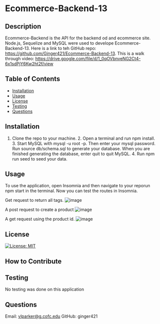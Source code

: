 # Ecommerce-Backend-13

## Description
Ecommerce-Backend is the API for the backend od and ecommerce site. Node.js, Sequelize and MySQL were used to develope Ecommerce-Backend-13. Here is a link to teh GitHub repo: https://github.com/Ginger421/Ecommerce-Backend-13. This is a walk through video: https://drive.google.com/file/d/1_0qOVbnveNG2Ct4-6x1sdPjY6Kw2ht2f/view

## Table of Contents
* [Installation](#installation)
* [Usage](#usage)
* [License](#)
* [Testing](#testing)
* [Questions](#questions)

## Installation 
1. Clone the repo to your machine. 2. Open a terminal and run npm install. 3. Start MySQL with mysql -u root -p. Then enter your mysql password. Run source db/schema.sql to generate your database. When you are finished generating the database, enter quit to quit MySQL. 4. Run npm run seed to seed your data.

## Usage
To use the application, open Insomnia and then navigate to your reporun npm start in the terminal. Now you can test the routes in Insomnia.

Get request to return all tags.
![image](https://user-images.githubusercontent.com/101539821/192672787-7d1429d5-d52e-4aed-b821-4859f3e3464c.png)

A post request to create a product
![image](https://user-images.githubusercontent.com/101539821/192673152-899b5c91-9eb3-4aac-bde0-bc9414868275.png)

A get request using the product id.
![image](https://user-images.githubusercontent.com/101539821/192673599-ba7d9722-b96d-47cf-927c-0a997be32d01.png)


## License

[![License: MIT](https://img.shields.io/badge/License-MIT-yellow.svg)](https://opensource.org/licenses/MIT)

## How to Contribute 


## Testing 
No testing was done on this application

## Questions
Email: vlparker@g.cofc.edu
GitHub: ginger421
